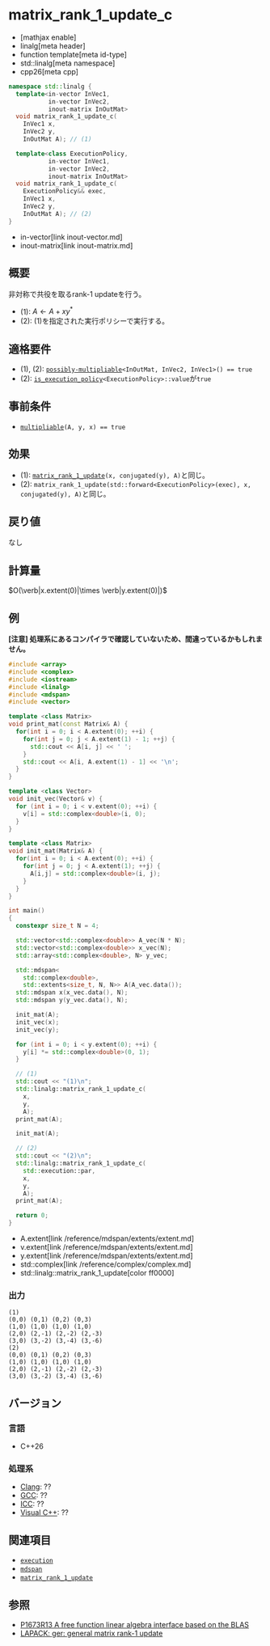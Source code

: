 # matrix_rank_1_update_c
* [mathjax enable]
* linalg[meta header]
* function template[meta id-type]
* std::linalg[meta namespace]
* cpp26[meta cpp]

```cpp
namespace std::linalg {
  template<in-vector InVec1,
           in-vector InVec2,
           inout-matrix InOutMat>
  void matrix_rank_1_update_c(
    InVec1 x,
    InVec2 y,
    InOutMat A); // (1)

  template<class ExecutionPolicy,
           in-vector InVec1,
           in-vector InVec2,
           inout-matrix InOutMat>
  void matrix_rank_1_update_c(
    ExecutionPolicy&& exec,
    InVec1 x,
    InVec2 y,
    InOutMat A); // (2)
}
```
* in-vector[link inout-vector.md]
* inout-matrix[link inout-matrix.md]

## 概要
非対称で共役を取るrank-1 updateを行う。

- (1): $A \leftarrow A + xy^*$
- (2): (1)を指定された実行ポリシーで実行する。


## 適格要件
- (1), (2): [`possibly-multipliable`](possibly-multipliable.md)`<InOutMat, InVec2, InVec1>() == true`
- (2): [`is_execution_policy`](/reference/execution/is_execution_policy.md)`<ExecutionPolicy>::value`が`true`


## 事前条件
- [`multipliable`](multipliable.md)`(A, y, x) == true`


## 効果
- (1): [`matrix_rank_1_update`](matrix_rank_1_update.md)`(x, conjugated(y), A)`と同じ。
- (2): `matrix_rank_1_update(std::forward<ExecutionPolicy>(exec), x, conjugated(y), A)`と同じ。


## 戻り値
なし


## 計算量
$O(\verb|x.extent(0)|\times \verb|y.extent(0)|)$


## 例
**[注意] 処理系にあるコンパイラで確認していないため、間違っているかもしれません。**

```cpp example
#include <array>
#include <complex>
#include <iostream>
#include <linalg>
#include <mdspan>
#include <vector>

template <class Matrix>
void print_mat(const Matrix& A) {
  for(int i = 0; i < A.extent(0); ++i) {
    for(int j = 0; j < A.extent(1) - 1; ++j) {
      std::cout << A[i, j] << ' ';
    }
    std::cout << A[i, A.extent(1) - 1] << '\n';
  }
}

template <class Vector>
void init_vec(Vector& v) {
  for (int i = 0; i < v.extent(0); ++i) {
    v[i] = std::complex<double>(i, 0);
  }
}

template <class Matrix>
void init_mat(Matrix& A) {
  for(int i = 0; i < A.extent(0); ++i) {
    for(int j = 0; j < A.extent(1); ++j) {
      A[i,j] = std::complex<double>(i, j);
    }
  }
}

int main()
{
  constexpr size_t N = 4;

  std::vector<std::complex<double>> A_vec(N * N);
  std::vector<std::complex<double>> x_vec(N);
  std::array<std::complex<double>, N> y_vec;

  std::mdspan<
    std::complex<double>,
    std::extents<size_t, N, N>> A(A_vec.data());
  std::mdspan x(x_vec.data(), N);
  std::mdspan y(y_vec.data(), N);

  init_mat(A);
  init_vec(x);
  init_vec(y);

  for (int i = 0; i < y.extent(0); ++i) {
    y[i] *= std::complex<double>(0, 1);
  }

  // (1)
  std::cout << "(1)\n";
  std::linalg::matrix_rank_1_update_c(
    x,
    y,
    A);
  print_mat(A);

  init_mat(A);

  // (2)
  std::cout << "(2)\n";
  std::linalg::matrix_rank_1_update_c(
    std::execution::par,
    x,
    y,
    A);
  print_mat(A);

  return 0;
}
```
* A.extent[link /reference/mdspan/extents/extent.md]
* v.extent[link /reference/mdspan/extents/extent.md]
* y.extent[link /reference/mdspan/extents/extent.md]
* std::complex[link /reference/complex/complex.md]
* std::linalg::matrix_rank_1_update[color ff0000]


### 出力
```
(1)
(0,0) (0,1) (0,2) (0,3)
(1,0) (1,0) (1,0) (1,0)
(2,0) (2,-1) (2,-2) (2,-3)
(3,0) (3,-2) (3,-4) (3,-6)
(2)
(0,0) (0,1) (0,2) (0,3)
(1,0) (1,0) (1,0) (1,0)
(2,0) (2,-1) (2,-2) (2,-3)
(3,0) (3,-2) (3,-4) (3,-6)
```


## バージョン
### 言語
- C++26

### 処理系
- [Clang](/implementation.md#clang): ??
- [GCC](/implementation.md#gcc): ??
- [ICC](/implementation.md#icc): ??
- [Visual C++](/implementation.md#visual_cpp): ??


## 関連項目
- [`execution`](/reference/execution.md)
- [`mdspan`](/reference/mdspan.md)
- [`matrix_rank_1_update`](matrix_rank_1_update.md)


## 参照
- [P1673R13 A free function linear algebra interface based on the BLAS](https://www.open-std.org/jtc1/sc22/wg21/docs/papers/2023/p1673r13.html)
- [LAPACK: ger: general matrix rank-1 update](https://netlib.org/lapack/explore-html/d8/d75/group__ger.html)

